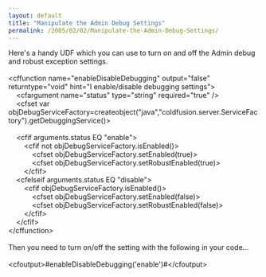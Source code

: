 ```yaml
---
layout: default
title: "Manipulate the Admin Debug Settings"
permalink: /2005/02/02/Manipulate-the-Admin-Debug-Settings/
---
```


Here's a handy UDF which you can use to turn on and off the Admin debug and robust exception settings.<br/><br/>&lt;cffunction name=&quot;enableDisableDebugging&quot; output=&quot;false&quot; returntype=&quot;void&quot; hint=&quot;I enable/disable debugging settings&quot;&gt;<br/>&nbsp;&nbsp;&nbsp; &lt;cfargument name=&quot;status&quot; type=&quot;string&quot; required=&quot;true&quot; /&gt;<br/>&nbsp;&nbsp;&nbsp; &lt;cfset var objDebugServiceFactory=createobject(&quot;java&quot;,&quot;coldfusion.server.ServiceFactory&quot;).getDebuggingService()&gt;<br/><br/>&nbsp;&nbsp;&nbsp; &lt;cfif arguments.status EQ &quot;enable&quot;&gt;<br/>&nbsp;&nbsp;&nbsp; &nbsp;&nbsp;&nbsp; &lt;cfif not objDebugServiceFactory.isEnabled()&gt;<br/>&nbsp;&nbsp;&nbsp; &nbsp;&nbsp;&nbsp; &nbsp;&nbsp;&nbsp; &lt;cfset objDebugServiceFactory.setEnabled(true)&gt;<br/>&nbsp;&nbsp;&nbsp; &nbsp;&nbsp;&nbsp; &nbsp;&nbsp;&nbsp; &lt;cfset objDebugServiceFactory.setRobustEnabled(true)&gt;<br/>&nbsp;&nbsp;&nbsp; &nbsp;&nbsp;&nbsp; &lt;/cfif&gt;<br/>&nbsp;&nbsp;&nbsp; &lt;cfelseif arguments.status EQ &quot;disable&quot;&gt;<br/>&nbsp;&nbsp;&nbsp; &nbsp;&nbsp;&nbsp; &lt;cfif objDebugServiceFactory.isEnabled()&gt;<br/>&nbsp;&nbsp;&nbsp; &nbsp;&nbsp;&nbsp; &nbsp;&nbsp;&nbsp; &lt;cfset objDebugServiceFactory.setEnabled(false)&gt;<br/>&nbsp;&nbsp;&nbsp; &nbsp;&nbsp;&nbsp; &nbsp;&nbsp;&nbsp; &lt;cfset objDebugServiceFactory.setRobustEnabled(false)&gt;<br/>&nbsp;&nbsp;&nbsp; &nbsp;&nbsp;&nbsp; &lt;/cfif&gt;<br/>&nbsp;&nbsp;&nbsp; &lt;/cfif&gt;<br/>&lt;/cffunction&gt;<br/><br/>Then you need to turn on/off the setting with the following in your code...<br/><br/>&lt;cfoutput&gt;#enableDisableDebugging('enable')#&lt;/cfoutput&gt;<br/>